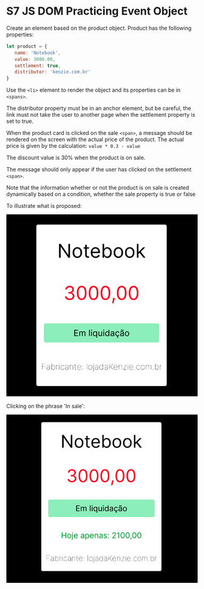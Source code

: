 # S7 JS DOM Practicing Event Object

Create an element based on the product object. Product has the following properties:
```js
let product = {
   name: 'Notebook',
   value: 3000.00,
   settlement: true,
   distributor: 'kenzie.com.br'
}
```
Use the `<li>` element to render the object and its properties can be in `<spans>`.

The distributor property must be in an anchor element, but be careful, the link must not take the user to another page when the settlement property is set to true.

When the product card is clicked on the sale `<span>`, a message should be rendered on the screen with the actual price of the product. The actual price is given by the calculation:
`value * 0.3 - value`

The discount value is 30% when the product is on sale.

The message should only appear if the user has clicked on the settlement `<span>`.

Note that the information whether or not the product is on sale is created dynamically based on a condition, whether the sale property is true or false

To illustrate what is proposed:

![image](assets/app.png)

Clicking on the phrase 'In sale':

![image](assets/app_click.png)